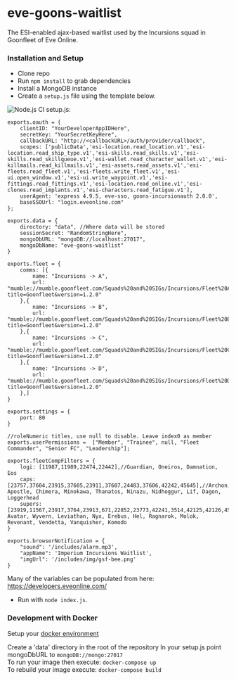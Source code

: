 # eve-goons-waitlist
The ESI-enabled ajax-based waitlist used by the Incursions squad in Goonfleet of Eve Online.

### Installation and Setup
* Clone repo
* Run `npm install` to grab dependencies
* Install a MongoDB instance
* Create a `setup.js` file using the template below.

![Node.js CI](https://github.com/kimnnmadsen/eve-goons-waitlist/workflows/Node.js%20CI/badge.svg)
setup.js:
```
exports.oauth = {
	clientID: "YourDeveloperAppIDHere",
	secretKey: "YourSecretKeyHere",
	callbackURL: "http://<callbackURL>/auth/provider/callback",
	scopes: ['publicData','esi-location.read_location.v1','esi-location.read_ship_type.v1','esi-skills.read_skills.v1','esi-skills.read_skillqueue.v1','esi-wallet.read_character_wallet.v1','esi-killmails.read_killmails.v1','esi-assets.read_assets.v1','esi-fleets.read_fleet.v1','esi-fleets.write_fleet.v1','esi-ui.open_window.v1','esi-ui.write_waypoint.v1','esi-fittings.read_fittings.v1','esi-location.read_online.v1','esi-clones.read_implants.v1','esi-characters.read_fatigue.v1'],
	userAgent: 'express 4.9.5, eve-sso, goons-incursionauth 2.0.0',
	baseSSOUrl: "login.eveonline.com"
};

exports.data = {
	directory: "data", //Where data will be stored
	sessionSecret: "RandomStringHere",
	mongoDbURL: "mongoDB://localhost:27017",
	mongoDbName: "eve-goons-waitlist"
}

exports.fleet = {
	comms: [{
		name: "Incursions -> A",
		url: "mumble://mumble.goonfleet.com/Squads%20and%20SIGs/Incursions/Fleet%20A?title=Goonfleet&version=1.2.0"
	},{
		name: "Incursions -> B",
		url: "mumble://mumble.goonfleet.com/Squads%20and%20SIGs/Incursions/Fleet%20B?title=Goonfleet&version=1.2.0" 
	},{
		name: "Incursions -> C",
		url: "mumble://mumble.goonfleet.com/Squads%20and%20SIGs/Incursions/Fleet%20C?title=Goonfleet&version=1.2.0"
	},{
		name: "Incursions -> D",
		url: "mumble://mumble.goonfleet.com/Squads%20and%20SIGs/Incursions/Fleet%20D?title=Goonfleet&version=1.2.0"
	},]
}

exports.settings = {
	port: 80
}

//roleNumeric titles, use null to disable. Leave index0 as member
exports.userPermissions =  ["Member", "Trainee", null, "Fleet Commander", "Senior FC", "Leadership"];

exports.fleetCompFilters = {
	logi: [11987,11989,22474,22442],//Guardian, Oneiros, Damnation, Eos
	caps: [23757,37604,23915,37605,23911,37607,24483,37606,42242,45645],//Archon, Apostle, Chimera, Minokawa, Thanatos, Ninazu, Nidhoggur, Lif, Dagon, Loggerhead
	supers: [23919,11567,23917,3764,23913,671,22852,23773,42241,3514,42125,42126,45649]//Aeon, Avatar, Wyvern, Leviathan, Nyx, Erebus, Hel, Ragnarok, Molok, Revenant, Vendetta, Vanquisher, Komodo
}

exports.browserNotification = {
	"sound": '/includes/alarm.mp3',
	"appName": 'Imperium Incursions Waitlist',
	"imgUrl": '/includes/img/gsf-bee.png'
}
```
Many of the variables can be populated from here: https://developers.eveonline.com/

* Run with `node index.js`.

### Development with Docker

Setup your [docker environment](https://docs.docker.com/machine/get-started/)  

Create a 'data' directory in the root of the repository
In your setup.js point mongoDbURL to `mongoDB://mongo:27017`  
To run your image then execute: `docker-compose up`  
To rebuild your image execute: `docker-compose build`
